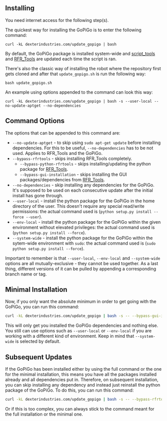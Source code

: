 ## Installing

You need internet access for the following step(s).

The quickest way for installing the GoPiGo is to enter the following command:
```
curl -kL dexterindustries.com/update_gopigo | bash
```

By default, the GoPiGo package is installed system-wide and [script_tools](https://github.com/DexterInd/script_tools) and [RFR_Tools](https://github.com/DexterInd/RFR_Tools) are updated each time the script is ran.

There's also the classic way of installing the robot where the repository first gets cloned and after that `update_gopigo.sh` is run the following way:
```
bash update_gopigo.sh
```

An example using options appended to the command can look this way:
```
curl -kL dexterindustries.com/update_gopigo | bash -s --user-local --no-update-aptget --no-dependencies
```

## Command Options

The options that can be appended to this command are:

* `--no-update-aptget` - to skip using `sudo apt-get update` before installing dependencies. For this to be useful, `--no-dependencies` has to be not used. Applies to RFR_Tools and the GoPiGo.
* `--bypass-rfrtools` - skips installing RFR_Tools completely.
    * `--bypass-python-rfrtools` - skips installing/updating the python package for  [RFR_Tools](https://github.com/DexterInd/RFR_Tools).
    * `--bypass-gui-installation` - skips installing the GUI packages/dependencies from [RFR_Tools](https://github.com/DexterInd/RFR_Tools).
* `--no-dependencies` - skip installing any dependencies for the GoPiGo. It's supposed to be used on each consecutive update after the initial install has gone through.
* `--user-local` - install the python package for the GoPiGo in the home directory of the user. This doesn't require any special read/write permissions: the actual command used is (`python setup.py install --force --user`).
* `--env-local` - install the python package for the GoPiGo within the given environment without elevated privileges: the actual command used is (`python setup.py install --force`).
* `--system-wide` - install the python package for the GoPiGo within the sytem-wide environment with `sudo`: the actual command used is (`sudo python setup.py install --force`).

Important to remember is that `--user-local`, `--env-local` and `--system-wide` options are all mutually-exclusive - they cannot be used together.
As a last thing, different versions of it can be pulled by appending a corresponding branch name or tag.

## Minimal Installation

Now, if you only want the absolute minimum in order to get going with the GoPiGo, you can run this command:
```bash
curl -kL dexterindustries.com/update_gopigo | bash -s -- --bypass-gui-installation
```

This will only get you installed the GoPiGo dependencies and nothing else. You still can use options such as `--user-local` or `--env-local` if you are working with a different kind of environment. Keep in mind that `--system-wide` is selected by default.

## Subsequent Updates

If the GoPiGo has been installed either by using the full command or the one for the minimal installation, this means you have all the packages installed already and all dependencies put in. Therefore, on subsequent installation, you can skip installing any dependency and instead just reinstall the python package of the GoPiGo. To do this, you can run this command:
```bash
curl -kL dexterindustries.com/update_gopigo | bash -s -- --bypass-rfrtools --no-dependencies
```

Or if this is too complex, you can always stick to the command meant for the full installation or the minimal one.

